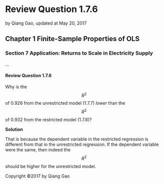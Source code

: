 # Review Question 1.7.6

by Qiang Gao, updated at May 20, 2017

## Chapter 1 Finite-Sample Properties of OLS

### Section 7 Application: Returns to Scale in Electricity Supply

...

#### Review Question 1.7.6

Why is the $$R^2$$ of 0.926 from the unrestricted model \(1.7.7\) _lower_ than the $$R^2$$ of 0.932 from the restricted model \(1.7.8\)?

**Solution**

That is because the dependent variable in the restricted regression is different from that in the unrestricted regression. If the dependent variable were the same, then indeed the $$R^2$$ should be higher for the unrestricted model.

Copyright ©2017 by Qiang Gao

